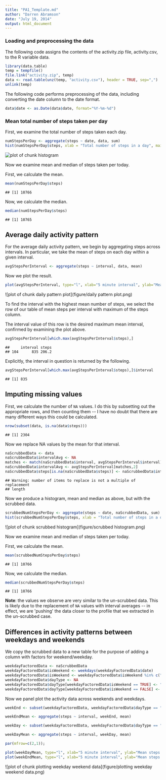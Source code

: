 ```yaml
---
title: "PA1_Template.md"
author: "Darren Abramson"
date: "July 19, 2014"
output: html_document
---
```


### Loading and preprocessing the data

The following code assigns the contents of the activity.zip file, activity.csv, to the R variable data.


```r
library(data.table)
temp = tempfile()
file.link("activity.zip", temp)
data <- read.table(unz(temp, "activity.csv"), header = TRUE, sep=",")
unlink(temp)
```

The following code performs preprocessing of the data, including converting the date column to the date format.


```r
data$date <- as.Date(data$date, format="%Y-%m-%d")
```

### Mean total number of steps taken per day

First, we examine the total number of steps taken each day.


```r
numStepsPerDay <- aggregate(steps ~ date, data, sum) 
hist(numStepsPerDay$steps, xlab = "Total number of steps in a day", main = "Histogram of steps in a day");
```

![plot of chunk histogram](figure/histogram.png) 

Now we examine mean and median of steps taken per today.

First, we calculate the mean.


```r
mean(numStepsPerDay$steps)
```

```
## [1] 10766
```

Now, we calculate the median.


```r
median(numStepsPerDay$steps)
```

```
## [1] 10765
```

## Average daily activity pattern

For the average daily activity pattern, we begin by aggregating steps across intervals. In particular, we take the mean of steps on each day within a given interval.


```r
avgStepsPerInterval <- aggregate(steps ~ interval, data, mean)
```

Now we plot the result.


```r
plot(avgStepsPerInterval, type="l", xlab="5 minute interval", ylab="Mean steps taken", main="Mean steps per 5 minute interval")
```

![plot of chunk daily pattern plot](figure/daily pattern plot.png) 

To find the interval with the highest mean number of steps, we select the row of our table of mean steps per interval with maximum of the steps column.

The interval value of this row is the desired maximum mean interval, confirmed by examining the plot above.


```r
avgStepsPerInterval[which.max(avgStepsPerInterval$steps),]
```

```
##     interval steps
## 104      835 206.2
```

Explicitly, the interval in question is returned by the following.


```r
avgStepsPerInterval[which.max(avgStepsPerInterval$steps),]$interval
```

```
## [1] 835
```

## Imputing missing values

First, we calculate the number of `NA` values. I do this by subsetting out the appropriate rows, and then counting them -- I have no doubt that there are many different ways this could be calculated.


```r
nrow(subset(data, is.na(data$steps)))
```

```
## [1] 2304
```

Now we replace NA values by the mean for that interval.


```r
naScrubbedData <- data
naScrubbedData$intervalAvg <- NA
matches <- match(naScrubbedData$interval, avgStepsPerInterval$interval)
naScrubbedData$intervalAvg <- avgStepsPerInterval[matches,2] 
naScrubbedData$steps[is.na(naScrubbedData$steps)] <- naScrubbedData$intervalAvg
```

```
## Warning: number of items to replace is not a multiple of replacement
## length
```

Now we produce a histogram, mean and median as above, but with the scrubbed data.


```r
scrubbedNumStepsPerDay <- aggregate(steps ~ date, naScrubbedData, sum) 
hist(scrubbedNumStepsPerDay$steps, xlab = "Total number of steps in a day", main = "Histogram of steps in a day");
```

![plot of chunk scrubbed histogram](figure/scrubbed histogram.png) 

Now we examine mean and median of steps taken per today.

First, we calculate the mean.


```r
mean(scrubbedNumStepsPerDay$steps)
```

```
## [1] 10766
```

Now, we calculate the median.


```r
median(scrubbedNumStepsPerDay$steps)
```

```
## [1] 10766
```

**Note**: the values we observe are very similar to the un-scrubbed data. This is likely due to the replacement of `NA` values with interval averages -- in effect, we are 'pushing' the data closer to the profile that we extracted in the un-scrubbed case. 


## Differences in activity patterns between weekdays and weekends

We copy the scrubbed data to a new table for the purpose of adding a column with factors for weekend/weekday.


```r
weekdayFactoredData <- naScrubbedData
weekdayFactoredData$isWeekend <- weekdays(weekdayFactoredData$date)
weekdayFactoredData$isWeekend <- weekdayFactoredData$isWeekend %in% c("Saturday", "Sunday")
weekdayFactoredData$dayType <- NA
weekdayFactoredData$dayType[weekdayFactoredData$isWeekend == TRUE] <- "weekend"
weekdayFactoredData$dayType[weekdayFactoredData$isWeekend == FALSE] <- "weekday"
```

Now we panel plot the activity data across weekends and weekdays.



```r
weekEnd <- subset(weekdayFactoredData, weekdayFactoredData$dayType == "weekend")

weekEndMean <- aggregate(steps ~ interval, weekEnd, mean)

weekDay <- subset(weekdayFactoredData, weekdayFactoredData$dayType == "weekday")

weekDayMean <- aggregate(steps ~ interval, weekDay, mean)

par(mfrow=c(2,1));

plot(weekDayMean, type="l", xlab="5 minute interval", ylab="Mean steps taken", main="Weekday steps per interval")
plot(weekEndMean, type="l", xlab="5 minute interval", ylab="Mean steps taken", main="Weekend steps per interval")
```

![plot of chunk plotting weekday weekend data](figure/plotting weekday weekend data.png) 
